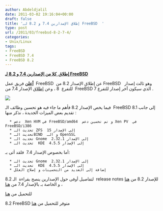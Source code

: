 ```yaml
---
author: Abdeldjalil
date: 2011-03-02 19:16:04+00:00
draft: false
title: 'إطلاق الإصدارين 7.4 و 8.2 لـ FreeBSD  '
type: post
url: /2011/03/freebsd-8-2-7-4/
categories:
- Unix/Linux
tags:
- FreeBSD
- FreeBSD 7.4
- FreeBSD 8.2
---
```


[**إطلاق  كلا من الإصدارين 7.4 و 8.2 لـ FreeBSD**
](http://www.it-scoop.com/2011/03/freebsd-8-2-7-4/)


**[أعلن](http://www.freebsd.org/releases/8.2R/announce.html)** فريق عمل  FreeBSD  عن إطلاق الإصدار 8.2 من FreeBSD   وهو ثالث إصدار  للتفرع  8 ، وعن [إطلاق](http://www.freebsd.org/releases/7.4R/announce.html) الإصدار 7.4 من FreeBSD الذي سيكون آخر إصدار للتفرع 7 .

[![](http://www.freebsd.org/layout/images/logo-red.png )
](http://www.it-scoop.com/2011/03/freebsd-8-2-7-4/)

فيما يخص الإصدار 8.2 فأهم ما جاء فيه هو تحسين وظائف الـ  FreeBSD 8.1 إلى جانب تقديم بعض الميزات الجديدة ، نذكر منها :



	  * دعم  Xen HVM في FreeBSD/amd64  و تم تحسين دعم Xen PV  في FreeBSD/i386
	  * تحديث الـ ZFS  إلى الإصدار 15
	  * تحديث الـBIND  و الـ OpenSSL
	  * تحديث الـ Gnome  إلى الإصدار 2.32.1
	  * تحديث الـ  KDE  إلى الإصدار 4.5.5

أما بخصوص الإصدار 7.4  فلقد أتى بـ:



	  * تحديث الـ Gnome  إلى الإصدار 2.32.1
	  * تحديث الـ  KDE  إلى الإصدار 4.5.5
	  * إضافة إلى العديد من التحسينات و إصلاح العلل



لتفاصيل أوفى حول الإصدارين ينصح بقراءة  الـ 8.2  release notes للإصدار 8.2 من [هنا](http://www.freebsd.org/releases/8.2R/relnotes.html) ، و الخاصة بـ بالإصدار 7.4 من [هنا](http://www.freebsd.org/releases/7.4R/relnotes.html)

للتحميل من [هنا](http://www.freebsd.org/where.html)

8.2 FreeBSD متوفر للتحميل من [هنا](http://www.freebsd.org/where.html)


